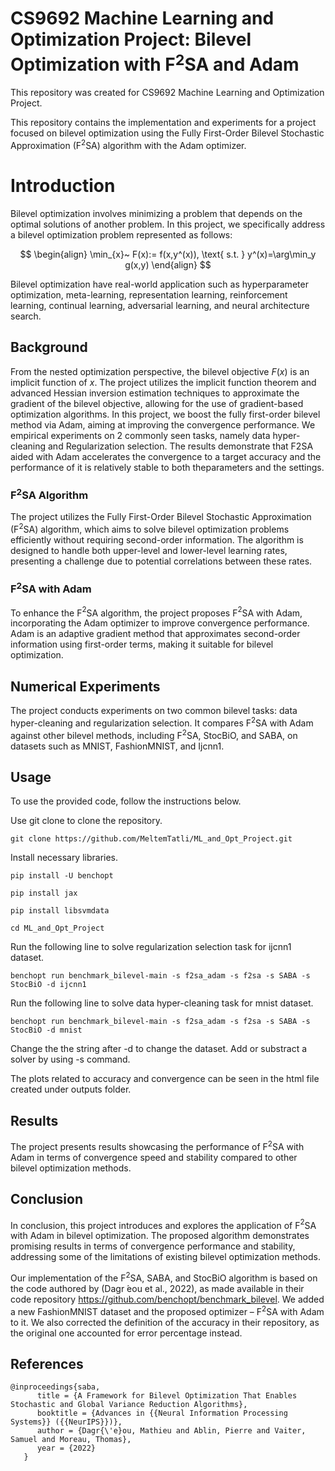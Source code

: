 # CS9692 Machine Learning and Optimization Project: Bilevel Optimization with F$^2$SA and Adam

This repository was created for CS9692 Machine Learning and Optimization Project. 

This repository contains the implementation and experiments for a project focused on bilevel optimization using the Fully First-Order Bilevel Stochastic Approximation (F$`^2`$SA) algorithm with the Adam optimizer.

# Introduction
Bilevel optimization involves minimizing a problem that depends on the optimal solutions of another problem. In this project, we specifically address a bilevel optimization problem represented as follows:

$$
\begin{align}
\min_{x}~ F(x):= f(x,y^(x)), \text{ s.t. } y^(x)=\arg\min_y g(x,y)
\end{align}
$$

Bilevel optimization have real-world application such as hyperparameter optimization, meta-learning, representation learning, reinforcement learning, continual learning, adversarial learning, and neural architecture search.
## Background
From the nested optimization perspective, the bilevel objective $`F(x)`$ is an implicit function of $`x`$. The project utilizes the implicit function theorem and advanced Hessian inversion estimation techniques to approximate the gradient of the bilevel objective, allowing for the use of gradient-based optimization algorithms.
In this project, we boost the fully first-order bilevel method via Adam, aiming at improving the convergence performance. We empirical experiments on 2 commonly seen tasks, namely data hyper-cleaning and Regularization selection. The results demonstrate that F2SA aided with Adam accelerates the convergence to a target accuracy and the performance of it is relatively stable to both theparameters and the settings.

### F$`^2`$SA Algorithm
The project utilizes the Fully First-Order Bilevel Stochastic Approximation (F$^2$SA) algorithm, which aims to solve bilevel optimization problems efficiently without requiring second-order information. The algorithm is designed to handle both upper-level and lower-level learning rates, presenting a challenge due to potential correlations between these rates.
### F$`^2`$SA with Adam
To enhance the F$`^2`$SA algorithm, the project proposes F$`^2`$SA with Adam, incorporating the Adam optimizer to improve convergence performance. Adam is an adaptive gradient method that approximates second-order information using first-order terms, making it suitable for bilevel optimization.

## Numerical Experiments
The project conducts experiments on two common bilevel tasks: data hyper-cleaning and regularization selection. It compares F$^2$SA with Adam against other bilevel methods, including F$^2$SA, StocBiO, and SABA, on datasets such as MNIST, FashionMNIST, and Ijcnn1.
## Usage
To use the provided code, follow the instructions below.

Use git clone to clone the repository.
```
git clone https://github.com/MeltemTatli/ML_and_Opt_Project.git
```

Install necessary libraries.
```
pip install -U benchopt

pip install jax

pip install libsvmdata
```

```
cd ML_and_Opt_Project
```

Run the following line to solve regularization selection task for ijcnn1 dataset.
```
benchopt run benchmark_bilevel-main -s f2sa_adam -s f2sa -s SABA -s StocBiO -d ijcnn1
```

Run the following line to solve data hyper-cleaning task for mnist dataset.
```
benchopt run benchmark_bilevel-main -s f2sa_adam -s f2sa -s SABA -s StocBiO -d mnist
```

Change the the string after -d to change the dataset. Add or substract a solver by using -s command.

The plots related to accuracy and convergence can be seen in the html file created under outputs folder.

## Results
The project presents results showcasing the performance of F$`^2`$SA with Adam in terms of convergence speed and stability compared to other bilevel optimization methods.
## Conclusion
In conclusion, this project introduces and explores the application of F$`^2`$SA with Adam in bilevel optimization. The proposed algorithm demonstrates promising results in terms of convergence performance and stability, addressing some of the limitations of existing bilevel optimization methods.


Our implementation of the F$`^2`$SA, SABA, and StocBiO algorithm is based on the code authored by (Dagr ́eou et al., 2022), as made available in their code repository https://github.com/benchopt/benchmark_bilevel. We added a new FashionMNIST dataset and the proposed optimizer – F$`^2`$SA with Adam to it. We also corrected the definition of the accuracy in their repository, as the original one accounted for error percentage instead.


References 
----------
```
@inproceedings{saba,
      title = {A Framework for Bilevel Optimization That Enables Stochastic and Global Variance Reduction Algorithms},
      booktitle = {Advances in {{Neural Information Processing Systems}} ({{NeurIPS}})},
      author = {Dagr{\'e}ou, Mathieu and Ablin, Pierre and Vaiter, Samuel and Moreau, Thomas},
      year = {2022}
   }
```
